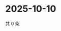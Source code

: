 # 2025-10-10

共 0 条

<!-- BEGIN ZHIHUQUESTIONS -->
<!-- 最后更新时间 Fri Oct 10 2025 21:21:38 GMT+0800 (China Standard Time) -->

<!-- END ZHIHUQUESTIONS -->
